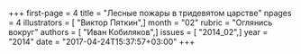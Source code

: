 +++
first-page = 4
title = "Лесные пожары в тридевятом царстве"
npages = 4
illustrators = [ "Виктор Пяткин",]
month = "02"
rubric = "Оглянись вокруг"
authors = [ "Иван Кобиляков",]
issues = [ "2014_02",]
year = "2014"
date = "2017-04-24T15:37:57+03:00"
+++
